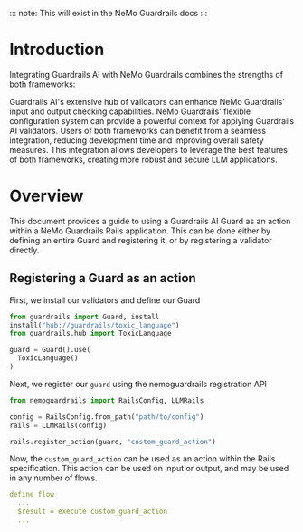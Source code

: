 :::
note: This will exist in the NeMo Guardrails docs
:::


# Introduction

Integrating Guardrails AI with NeMo Guardrails combines the strengths of both frameworks:

Guardrails AI's extensive hub of validators can enhance NeMo Guardrails' input and output checking capabilities. 
NeMo Guardrails' flexible configuration system can provide a powerful context for applying Guardrails AI validators. 
Users of both frameworks can benefit from a seamless integration, reducing development time and improving overall safety measures.
This integration allows developers to leverage the best features of both frameworks, creating more robust and secure LLM applications.

# Overview
This document provides a guide to using a Guardrails AI Guard as an action within a NeMo Guardrails Rails application. This can be done either by defining an entire Guard and registering it, or by registering a validator directly.

## Registering a Guard as an action

First, we install our validators and define our Guard

```python
from guardrails import Guard, install
install("hub://guardrails/toxic_language")
from guardrails.hub import ToxicLanguage

guard = Guard().use(
  ToxicLanguage()
)
```

Next, we register our `guard` using the nemoguardrails registration API

```python
from nemoguardrails import RailsConfig, LLMRails

config = RailsConfig.from_path("path/to/config")
rails = LLMRails(config)

rails.register_action(guard, "custom_guard_action")
```

Now, the `custom_guard_action` can be used as an action within the Rails specification. This action can be used on input or output, and may be used in any number of flows.

```yaml
define flow
  ...
  $result = execute custom_guard_action
  ...
```


